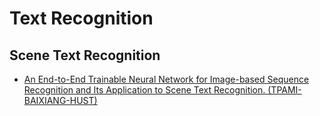 # Text Recognition
## Scene Text Recognition
 + <a href="./Text Recognition/Scene Text Recognition/An End-to-End Trainable Neural Network for Image-based Sequence Recognition and Its Application to Scene Text Recognition.md" target="_blank">An End-to-End Trainable Neural Network for Image-based Sequence Recognition and Its Application to Scene Text Recognition. (TPAMI-BAIXIANG-HUST)</a>

